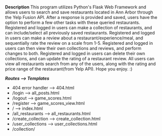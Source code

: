 **Description**
This program utilizes Python's Flask Web Framework and allows users to search and save restaurants located in Ann Arbor through the Yelp Fusion API. After a response is provided and saved, users have the option to perform a few other tasks with these queried restaurants. Registered and logged in users can make a collection of restaurants, and can include/select all previously saved restaurants. Registered and logged in users can make a review about a restaurant/experience/meal, and sequentially rate the review on a scale from 1-5. Registered and logged in users can then view their own collections and reviews, and perform changes to both. Registered and logged in users can delete their own collections, and can update the rating of a restaurant review. All users can view all restaurants search from any of the users, along with the rating and price range of the restaurant(from Yelp API). Hope you enjoy. :)

**_Routes --> Templates_**
- 404 error handler --> 404.html
- /login --> all_posts.html
- /logout --> game_scores.html
- /register --> game_scores_view.html
- / --> index.html
- /all_restaurants --> all_restaurants.html
- /create_collection --> create_collection.html
- /user_collections --> user_collections.html
- /collection/<title> --> select_collection.html
- /delete/<id> --> user_collections.html
- /create_review --> create_review.html
- /user_reviews --> user_reviews.html
- /review/<id> --> review_list.html
- /update_review/<id> --> update_review.html

